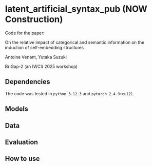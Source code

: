 # latent_artificial_syntax_pub (NOW Construction)

Code for the paper:

On the relative impact of categorical and semantic information on the induction of self-embedding structures

Antoine Venant, Yutaka Suzuki

BriGap-2 (an IWCS 2025 workshop)

## Dependencies

The code was tested in `python 3.12.3` and `pytorch 2.4.0+cu121`.

## Models

## Data

## Evaluation

## How to use


